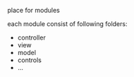 place for modules

each module consist of following folders:
 * controller
 * view
 * model
 * controls
 * ...
